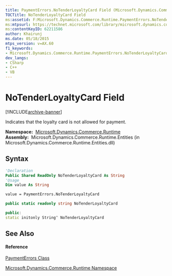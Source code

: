```yaml
---
title: PaymentErrors.NoTenderLoyaltyCard Field (Microsoft.Dynamics.Commerce.Runtime)
TOCTitle: NoTenderLoyaltyCard Field
ms:assetid: F:Microsoft.Dynamics.Commerce.Runtime.PaymentErrors.NoTenderLoyaltyCard
ms:mtpsurl: https://technet.microsoft.com/library/microsoft.dynamics.commerce.runtime.paymenterrors.notenderloyaltycard(v=AX.60)
ms:contentKeyID: 62211586
author: Khairunj
ms.date: 05/18/2015
mtps_version: v=AX.60
f1_keywords:
- Microsoft.Dynamics.Commerce.Runtime.PaymentErrors.NoTenderLoyaltyCard
dev_langs:
- CSharp
- C++
- VB
---
```


# NoTenderLoyaltyCard Field


[!INCLUDE[archive-banner](includes/archive-banner.md)]

Indicates that the loyalty card is not allowed for payment.

**Namespace:**  [Microsoft.Dynamics.Commerce.Runtime](microsoft-dynamics-commerce-runtime-namespace.md)  
**Assembly:**  Microsoft.Dynamics.Commerce.Runtime.Entities (in Microsoft.Dynamics.Commerce.Runtime.Entities.dll)

## Syntax

``` vb
'Declaration
Public Shared ReadOnly NoTenderLoyaltyCard As String
'Usage
Dim value As String

value = PaymentErrors.NoTenderLoyaltyCard
```

``` csharp
public static readonly string NoTenderLoyaltyCard
```

``` c++
public:
static initonly String^ NoTenderLoyaltyCard
```

## See Also

#### Reference

[PaymentErrors Class](paymenterrors-class-microsoft-dynamics-commerce-runtime.md)

[Microsoft.Dynamics.Commerce.Runtime Namespace](microsoft-dynamics-commerce-runtime-namespace.md)


